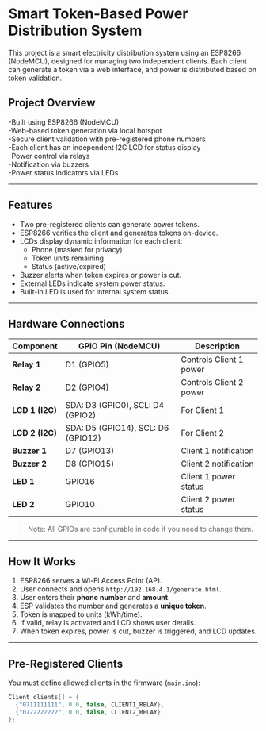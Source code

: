 # Smart Token-Based Power Distribution System  
This project is a smart electricity distribution system using an ESP8266 (NodeMCU), designed for managing two independent clients. Each client can generate a token via a web interface, and power is distributed based on token validation.  
## Project Overview  
-Built using ESP8266 (NodeMCU)  
-Web-based token generation via local hotspot  
-Secure client validation with pre-registered phone numbers  
-Each client has an independent I2C LCD for status display  
-Power control via relays  
-Notification via buzzers  
-Power status indicators via LEDs  

---

## Features

- Two pre-registered clients can generate power tokens.
- ESP8266 verifies the client and generates tokens on-device.
- LCDs display dynamic information for each client:
  - Phone (masked for privacy)
  - Token units remaining
  - Status (active/expired)
- Buzzer alerts when token expires or power is cut.
- External LEDs indicate system power status.
- Built-in LED is used for internal system status.

---

## Hardware Connections

| Component         | GPIO Pin (NodeMCU) | Description                 |
|------------------|--------------------|-----------------------------|
| **Relay 1**      | D1 (GPIO5)         | Controls Client 1 power     |
| **Relay 2**      | D2 (GPIO4)         | Controls Client 2 power     |
| **LCD 1 (I2C)**  | SDA: D3 (GPIO0), SCL: D4 (GPIO2) | For Client 1 |
| **LCD 2 (I2C)**  | SDA: D5 (GPIO14), SCL: D6 (GPIO12) | For Client 2 |
| **Buzzer 1**     | D7 (GPIO13)        | Client 1 notification       |
| **Buzzer 2**     | D8 (GPIO15)        | Client 2 notification       |
| **LED 1**        | GPIO16             | Client 1 power status       |
| **LED 2**        | GPIO10             | Client 2 power status       |

> Note: All GPIOs are configurable in code if you need to change them.

---

## How It Works

1. ESP8266 serves a Wi-Fi Access Point (AP).
2. User connects and opens `http://192.168.4.1/generate.html`.
3. User enters their **phone number** and **amount**.
4. ESP validates the number and generates a **unique token**.
5. Token is mapped to units (kWh/time).
6. If valid, relay is activated and LCD shows user details.
7. When token expires, power is cut, buzzer is triggered, and LCD updates.

---

## Pre-Registered Clients

You must define allowed clients in the firmware (`main.ino`):

```cpp
Client clients[] = {
  {"0711111111", 0.0, false, CLIENT1_RELAY},
  {"0722222222", 0.0, false, CLIENT2_RELAY}
};












